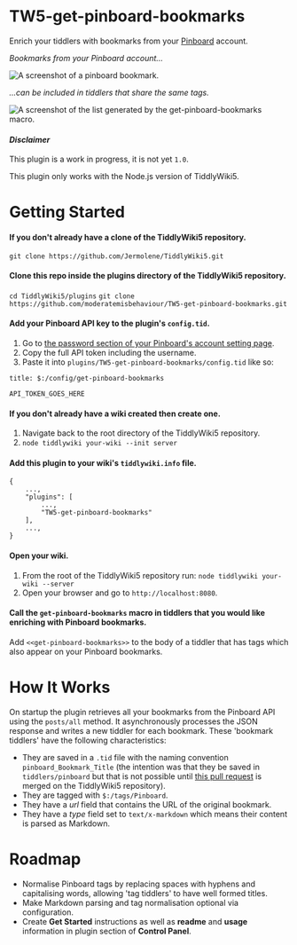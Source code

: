 # TW5-get-pinboard-bookmarks
Enrich your tiddlers with bookmarks from your [Pinboard](https://pinboard.in/) account.

_Bookmarks from your Pinboard account..._

![A screenshot of a pinboard bookmark.](http://i.imgur.com/WmKrPMH.png)

_...can be included in tiddlers that share the same tags._

![A screenshot of the list generated by the get-pinboard-bookmarks macro.](http://i.imgur.com/YPlxTYR.png)

#### _Disclaimer_
This plugin is a work in progress, it is not yet `1.0`.

This plugin only works with the Node.js version of TiddlyWiki5.

# Getting Started
#### If you don't already have a clone of the TiddlyWiki5 repository.
`git clone https://github.com/Jermolene/TiddlyWiki5.git`
#### Clone this repo inside the plugins directory of the TiddlyWiki5 repository.
`cd TiddlyWiki5/plugins`
`git clone https://github.com/moderatemisbehaviour/TW5-get-pinboard-bookmarks.git`
#### Add your Pinboard API key to the plugin's `config.tid`.
1. Go to [the password section of your Pinboard's account setting page](https://pinboard.in/settings/password).
2. Copy the full API token including the username.
3. Paste it into `plugins/TW5-get-pinboard-bookmarks/config.tid` like so:
```
title: $:/config/get-pinboard-bookmarks

API_TOKEN_GOES_HERE
```
#### If you don't already have a wiki created then create one.
1. Navigate back to the root directory of the TiddlyWiki5 repository.
2. `node tiddlywiki your-wiki --init server`

#### Add this plugin to your wiki's `tiddlywiki.info` file.
```
{
    ...,
    "plugins": [
        ...,
        "TW5-get-pinboard-bookmarks"
    ],
    ...,
}
```

#### Open your wiki.
1. From the root of the TiddlyWiki5 repository run:
`node tiddlywiki your-wiki --server`
2. Open your browser and go to `http://localhost:8080`.

#### Call the `get-pinboard-bookmarks` macro in tiddlers that you would like enriching with Pinboard bookmarks.
Add `<<get-pinboard-bookmarks>>` to the body of a tiddler that has tags which also appear on your Pinboard bookmarks.

# How It Works
On startup the plugin retrieves all your bookmarks from the Pinboard API using
the `posts/all` method. It asynchronously processes the JSON response and writes a new tiddler for each bookmark.
These 'bookmark tiddlers' have the following characteristics:
* They are saved in a `.tid` file with the naming convention `pinboard_Bookmark_Title` (the intention was that they be saved in `tiddlers/pinboard` but that is not possible until [this pull request](https://github.com/Jermolene/TiddlyWiki5/pull/2541) is merged on the TiddlyWiki5 repository).
* They are tagged with `$:/tags/Pinboard`.
* They have a *url* field that contains the URL of the original bookmark.
* They have a *type* field set to `text/x-markdown` which means their content is parsed as Markdown.

# Roadmap
* Normalise Pinboard tags by replacing spaces with hyphens and capitalising words, allowing 'tag tiddlers' to have well formed titles.
* Make Markdown parsing and tag normalisation optional via configuration.
* Create **Get Started** instructions as well as **readme** and **usage** information in plugin section of **Control Panel**.
